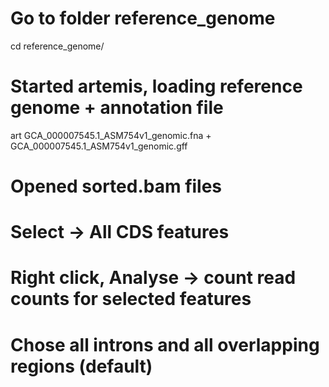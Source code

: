 # Go to folder reference_genome
cd reference_genome/

# Started artemis, loading reference genome + annotation file 
art GCA_000007545.1_ASM754v1_genomic.fna + GCA_000007545.1_ASM754v1_genomic.gff

# Opened sorted.bam files
# Select -> All CDS features
# Right click, Analyse -> count read counts for selected features 
# Chose all introns and all overlapping regions (default) 
